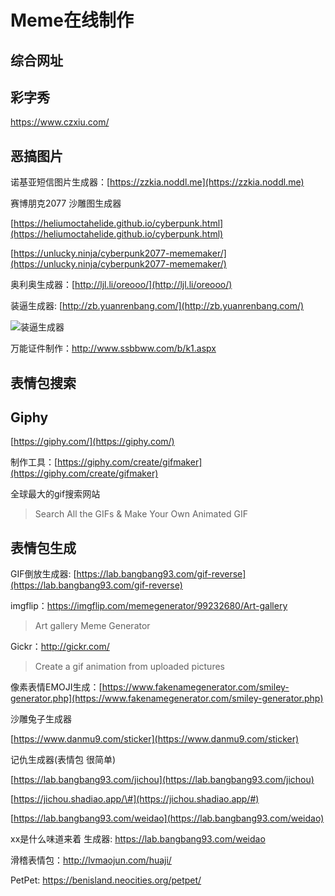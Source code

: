 # Meme在线制作

## 综合网址

## 彩字秀

https://www.czxiu.com/

## 恶搞图片

诺基亚短信图片生成器：[https://zzkia.noddl.me](https://zzkia.noddl.me)

赛博朋克2077 沙雕图生成器

[https://heliumoctahelide.github.io/cyberpunk.html](https://heliumoctahelide.github.io/cyberpunk.html)

[https://unlucky.ninja/cyberpunk2077-mememaker/](https://unlucky.ninja/cyberpunk2077-mememaker/)

奥利奥生成器：[http://ljl.li/oreooo/](http://ljl.li/oreooo/)

装逼生成器: [http://zb.yuanrenbang.com/](http://zb.yuanrenbang.com/)

![装逼生成器](https://i.imgur.com/uuia2U3.png)

万能证件制作：http://www.ssbbww.com/b/k1.aspx

## 表情包搜索

## Giphy

[https://giphy.com/](https://giphy.com/)

制作工具：[https://giphy.com/create/gifmaker](https://giphy.com/create/gifmaker)

全球最大的gif搜索网站

> Search All the GIFs & Make Your Own Animated GIF

## 表情包生成

GIF倒放生成器: [https://lab.bangbang93.com/gif-reverse](https://lab.bangbang93.com/gif-reverse)

imgflip：https://imgflip.com/memegenerator/99232680/Art-gallery

> Art gallery Meme Generator

Gickr：http://gickr.com/

> Create a gif animation from uploaded pictures

像素表情EMOJI生成：[https://www.fakenamegenerator.com/smiley-generator.php](https://www.fakenamegenerator.com/smiley-generator.php)

沙雕兔子生成器

[https://www.danmu9.com/sticker](https://www.danmu9.com/sticker)

记仇生成器\(表情包 很简单\)

[https://lab.bangbang93.com/jichou](https://lab.bangbang93.com/jichou)

[https://jichou.shadiao.app/\#](https://jichou.shadiao.app/#)

[https://lab.bangbang93.com/weidao](https://lab.bangbang93.com/weidao)

xx是什么味道来着 生成器: https://lab.bangbang93.com/weidao

滑稽表情包：http://lvmaojun.com/huaji/

PetPet: https://benisland.neocities.org/petpet/